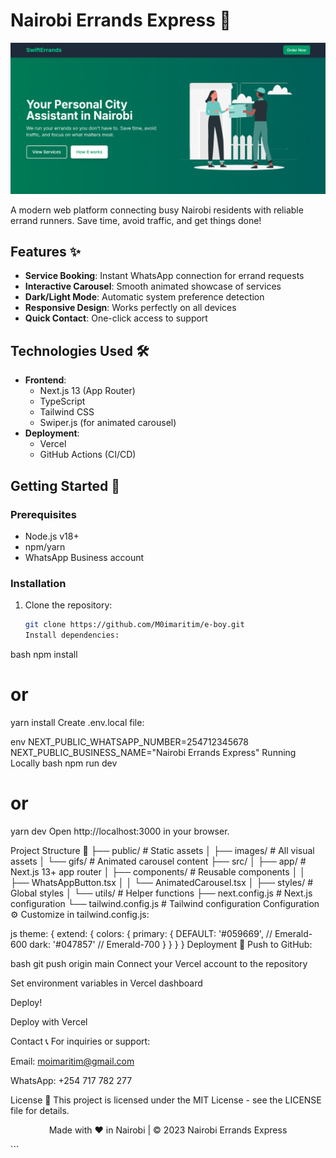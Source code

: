 # Nairobi Errands Express 🚀

![Project Screenshot](/public/Screenshot.png) <!-- Add your screenshot path -->

A modern web platform connecting busy Nairobi residents with reliable errand runners. Save time, avoid traffic, and get things done!

## Features ✨

- **Service Booking**: Instant WhatsApp connection for errand requests
- **Interactive Carousel**: Smooth animated showcase of services
- **Dark/Light Mode**: Automatic system preference detection
- **Responsive Design**: Works perfectly on all devices
- **Quick Contact**: One-click access to support

## Technologies Used 🛠️

- **Frontend**:
  - Next.js 13 (App Router)
  - TypeScript
  - Tailwind CSS
  - Swiper.js (for animated carousel)
- **Deployment**:
  - Vercel
  - GitHub Actions (CI/CD)

## Getting Started 🚀

### Prerequisites

- Node.js v18+
- npm/yarn
- WhatsApp Business account

### Installation

1. Clone the repository:
   ```bash
   git clone https://github.com/M0imaritim/e-boy.git
   Install dependencies:
   ```

bash
npm install

# or

yarn install
Create .env.local file:

env
NEXT_PUBLIC_WHATSAPP_NUMBER=254712345678
NEXT_PUBLIC_BUSINESS_NAME="Nairobi Errands Express"
Running Locally
bash
npm run dev

# or

yarn dev
Open http://localhost:3000 in your browser.

Project Structure 📁
├── public/ # Static assets
│ ├── images/ # All visual assets
│ └── gifs/ # Animated carousel content
├── src/
│ ├── app/ # Next.js 13+ app router
│ ├── components/ # Reusable components
│ │ ├── WhatsAppButton.tsx
│ │ └── AnimatedCarousel.tsx
│ ├── styles/ # Global styles
│ └── utils/ # Helper functions
├── next.config.js # Next.js configuration
└── tailwind.config.js # Tailwind configuration
Configuration ⚙️
Customize in tailwind.config.js:

js
theme: {
extend: {
colors: {
primary: {
DEFAULT: '#059669', // Emerald-600
dark: '#047857' // Emerald-700
}
}
}
}
Deployment 🚀
Push to GitHub:

bash
git push origin main
Connect your Vercel account to the repository

Set environment variables in Vercel dashboard

Deploy!

Deploy with Vercel

Contact 📞
For inquiries or support:

Email: moimaritim@gmail.com

WhatsApp: +254 717 782 277

License 📜
This project is licensed under the MIT License - see the LICENSE file for details.

<p align="center"> Made with ❤️ in Nairobi | © 2023 Nairobi Errands Express </p> ```
